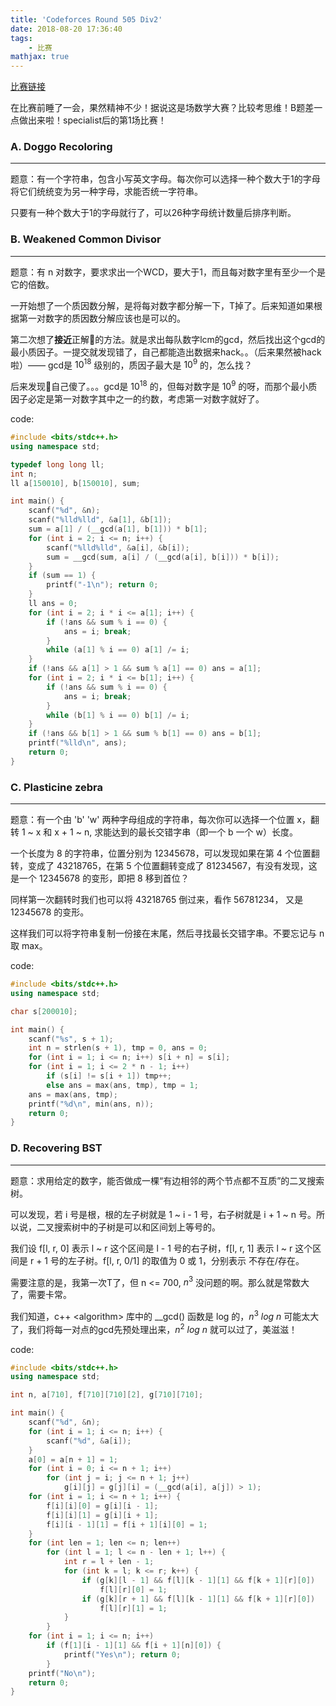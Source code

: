 ```yaml
---
title: 'Codeforces Round 505 Div2'
date: 2018-08-20 17:36:40
tags: 
    - 比赛
mathjax: true
---
```


[比赛链接](http://codeforces.com/contest/1025)

在比赛前睡了一会，果然精神不少！据说这是场数学大赛？比较考思维！B题差一点做出来啦！specialist后的第1场比赛！

### A. Doggo Recoloring
-----

题意：有一个字符串，包含小写英文字母。每次你可以选择一种个数大于1的字母将它们统统变为另一种字母，求能否统一字符串。

只要有一种个数大于1的字母就行了，可以26种字母统计数量后排序判断。

### B. Weakened Common Divisor
-----

题意：有 n 对数字，要求求出一个WCD，要大于1，而且每对数字里有至少一个是它的倍数。

一开始想了一个质因数分解，是将每对数字都分解一下，T掉了。后来知道如果根据第一对数字的质因数分解应该也是可以的。

第二次想了**接近**正解的方法。就是求出每队数字lcm的gcd，然后找出这个gcd的最小质因子。一提交就发现错了，自己都能造出数据来hack。。（后来果然被hack啦）—— gcd是 $10^{18}$ 级别的，质因子最大是 $10^9$ 的，怎么找？

后来发现自己傻了。。。gcd是 $10^{18}$ 的，但每对数字是 $10^9$ 的呀，而那个最小质因子必定是第一对数字其中之一的约数，考虑第一对数字就好了。

code:
``` c++
#include <bits/stdc++.h>
using namespace std;

typedef long long ll;
int n;
ll a[150010], b[150010], sum;

int main() {
    scanf("%d", &n);
    scanf("%lld%lld", &a[1], &b[1]);
    sum = a[1] / (__gcd(a[1], b[1])) * b[1];
    for (int i = 2; i <= n; i++) {
        scanf("%lld%lld", &a[i], &b[i]);
        sum = __gcd(sum, a[i] / (__gcd(a[i], b[i])) * b[i]);
    }
    if (sum == 1) {
        printf("-1\n"); return 0;
    }
    ll ans = 0;
    for (int i = 2; i * i <= a[1]; i++) {
        if (!ans && sum % i == 0) {
            ans = i; break;
        }
        while (a[1] % i == 0) a[1] /= i;
    }
    if (!ans && a[1] > 1 && sum % a[1] == 0) ans = a[1];
    for (int i = 2; i * i <= b[1]; i++) {
        if (!ans && sum % i == 0) {
            ans = i; break;
        }
        while (b[1] % i == 0) b[1] /= i;
    }
    if (!ans && b[1] > 1 && sum % b[1] == 0) ans = b[1];
    printf("%lld\n", ans);
    return 0;
}
```


### C. Plasticine zebra
-----

题意：有一个由 'b' 'w' 两种字母组成的字符串，每次你可以选择一个位置 x，翻转 1 ~ x 和 x + 1 ~ n, 求能达到的最长交错字串（即一个 b 一个 w）长度。

一个长度为 8 的字符串，位置分别为 12345678，可以发现如果在第 4 个位置翻转，变成了 43218765，在第 5 个位置翻转变成了 81234567，有没有发现，这是一个 12345678 的变形，即把 8 移到首位？

同样第一次翻转时我们也可以将 43218765 倒过来，看作 56781234， 又是 12345678 的变形。

这样我们可以将字符串复制一份接在末尾，然后寻找最长交错字串。不要忘记与 n 取 max。

code:
``` c++
#include <bits/stdc++.h>
using namespace std;

char s[200010];

int main() {
    scanf("%s", s + 1);
    int n = strlen(s + 1), tmp = 0, ans = 0;
    for (int i = 1; i <= n; i++) s[i + n] = s[i];
    for (int i = 1; i <= 2 * n - 1; i++)
        if (s[i] != s[i + 1]) tmp++;
        else ans = max(ans, tmp), tmp = 1;
    ans = max(ans, tmp);
    printf("%d\n", min(ans, n));
    return 0;
}
```

### D. Recovering BST
-----

题意：求用给定的数字，能否做成一棵“有边相邻的两个节点都不互质”的二叉搜索树。

可以发现，若 i 号是根，根的左子树就是 1 ~ i - 1 号，右子树就是 i + 1 ~ n 号。所以说，二叉搜索树中的子树是可以和区间划上等号的。

我们设 f[l, r, 0] 表示 l ~ r 这个区间是 l - 1 号的右子树，f[l, r, 1] 表示 l ~ r 这个区间是 r + 1 号的左子树。f[l, r, 0/1] 的取值为 0 或 1，分别表示 不存在/存在。

需要注意的是，我第一次T了，但 n <= 700, $n^3$ 没问题的啊。那么就是常数大了，需要卡常。

我们知道，c++ \<algorithm> 库中的 __gcd() 函数是 log 的，$n^3\ log\ n$ 可能太大了，我们将每一对点的gcd先预处理出来，$n^2\ log\ n$ 就可以过了，美滋滋！

code:
``` c++
#include <bits/stdc++.h>
using namespace std;

int n, a[710], f[710][710][2], g[710][710];

int main() {
    scanf("%d", &n);
    for (int i = 1; i <= n; i++) {
        scanf("%d", &a[i]);
    }
    a[0] = a[n + 1] = 1;
    for (int i = 0; i <= n + 1; i++)
        for (int j = i; j <= n + 1; j++)
            g[i][j] = g[j][i] = (__gcd(a[i], a[j]) > 1);
    for (int i = 1; i <= n + 1; i++) {
        f[i][i][0] = g[i][i - 1];
        f[i][i][1] = g[i][i + 1];
        f[i][i - 1][1] = f[i + 1][i][0] = 1;
    }
    for (int len = 1; len <= n; len++)
        for (int l = 1; l <= n - len + 1; l++) {
            int r = l + len - 1;
            for (int k = l; k <= r; k++) {
                if (g[k][l - 1] && f[l][k - 1][1] && f[k + 1][r][0])
                    f[l][r][0] = 1;
                if (g[k][r + 1] && f[l][k - 1][1] && f[k + 1][r][0])
                    f[l][r][1] = 1;
            }
        }
    for (int i = 1; i <= n; i++)
        if (f[1][i - 1][1] && f[i + 1][n][0]) {
            printf("Yes\n"); return 0;
        }
    printf("No\n");
    return 0;
}
```